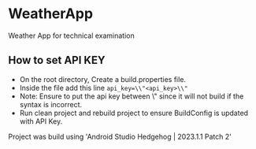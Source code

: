 # WeatherApp
Weather App for technical examination


## How to set API KEY

* On the root directory, Create a build.properties file.
* Inside the file add this line ```api_key=\\"<api_key>\\"```
* Note: Ensure to put the api key between \\" since it will not build if the syntax is incorrect.
* Run clean project and rebuild project to ensure BuildConfig is updated with API Key.

Project was build using 'Android Studio Hedgehog | 2023.1.1 Patch 2'
